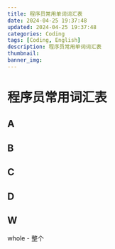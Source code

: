 ```yaml
---
title: 程序员常用单词词汇表
date: 2024-04-25 19:37:48
updated: 2024-04-25 19:37:48
categories: Coding
tags: [Coding, English]
description: 程序员常用单词词汇表
thumbnail:
banner_img:
---
```


# 程序员常用词汇表

## A

## B

## C

## D

## W

whole - 整个
